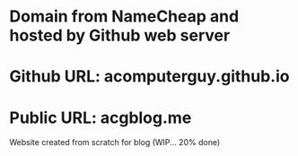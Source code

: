 # Domain from NameCheap and hosted by Github web server
# Github URL: acomputerguy.github.io
# Public URL: acgblog.me
Website created from scratch for blog
(WIP... 20% done)
